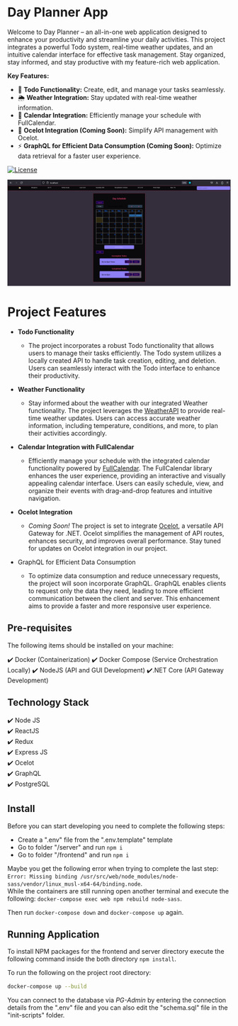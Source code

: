 # Day Planner App
Welcome to Day Planner – an all-in-one web application designed to enhance your productivity and streamline your daily activities. This project integrates a powerful Todo system, real-time weather updates, and an intuitive calendar interface for effective task management. Stay organized, stay informed, and stay productive with my feature-rich web application.

**Key Features:**
- 📝 **Todo Functionality:** Create, edit, and manage your tasks seamlessly.
- 🌦️ **Weather Integration:** Stay updated with real-time weather information.
- 📅 **Calendar Integration:** Efficiently manage your schedule with FullCalendar.
- 🚀 **Ocelot Integration (Coming Soon):** Simplify API management with Ocelot.
- ⚡ **GraphQL for Efficient Data Consumption (Coming Soon):** Optimize data retrieval for a faster user experience.


[![License](https://img.shields.io/badge/license-Apache-blue.svg)](LICENSE)

![alt text](Screenshot.png "Day Planner")

# Project Features

- **Todo Functionality**

    - The project incorporates a robust Todo functionality that allows users to manage their tasks efficiently. The Todo system utilizes a locally created API to handle task creation, editing, and deletion. Users can seamlessly interact with the Todo interface to enhance their productivity.

- **Weather Functionality**

    - Stay informed about the weather with our integrated Weather functionality. The project leverages the [WeatherAPI](https://www.weatherapi.com/) to provide real-time weather updates. Users can access accurate weather information, including temperature, conditions, and more, to plan their activities accordingly.

- **Calendar Integration with FullCalendar**

    - Efficiently manage your schedule with the integrated calendar functionality powered by [FullCalendar](https://fullcalendar.io/). The FullCalendar library enhances the user experience, providing an interactive and visually appealing calendar interface. Users can easily schedule, view, and organize their events with drag-and-drop features and intuitive navigation.

- **Ocelot Integration**

    - *Coming Soon!* The project is set to integrate [Ocelot](https://ocelot.readthedocs.io/), a versatile API Gateway for .NET. Ocelot simplifies the management of API routes, enhances security, and improves overall performance. Stay tuned for updates on Ocelot integration in our project.

- GraphQL for Efficient Data Consumption

    - To optimize data consumption and reduce unnecessary requests, the project will soon incorporate GraphQL. GraphQL enables clients to request only the data they need, leading to more efficient communication between the client and server. This enhancement aims to provide a faster and more responsive user experience.


## Pre-requisites

The following items should be installed on your machine:

:heavy_check_mark: Docker          (Containerization)
:heavy_check_mark: Docker Compose  (Service Orchestration Locally)
:heavy_check_mark: NodeJS          (API and GUI Development)
:heavy_check_mark:.NET Core       (API Gateway Development)


## Technology Stack

:heavy_check_mark: Node JS  
:heavy_check_mark: ReactJS  
:heavy_check_mark: Redux  
:heavy_check_mark: Express JS  
:heavy_check_mark: Ocelot  
:heavy_check_mark: GraphQL  
:heavy_check_mark: PostgreSQL  

## Install

Before you can start developing you need to complete the following steps:
* Create a ".env" file from the ".env.template" template
* Go to folder "/server" and run `npm i`
* Go to folder "/frontend" and run `npm i`

Maybe you get the following error when trying to complete the last step:
`Error: Missing binding /usr/src/web/node_modules/node-sass/vendor/linux_musl-x64-64/binding.node`.  
While the containers are still running open another terminal and execute the following:
`docker-compose exec web npm rebuild node-sass`.

Then run `docker-compose down` and `docker-compose up` again.


## Running Application

To install NPM packages for the frontend and server directory execute the following command inside the both directory `npm install`.

To run the following on the project root directory:

```sh
docker-compose up --build
```


You can connect to the database via *PG-Admin* by entering the connection details from the ".env" file and you can also edit the "schema.sql" file in the "init-scripts" folder.